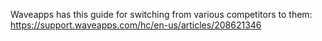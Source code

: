 Waveapps has this guide for switching from various competitors to them: https://support.waveapps.com/hc/en-us/articles/208621346